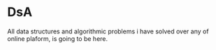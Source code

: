 # DsA
All data structures and algorithmic problems i have solved over any of online plaform, is going to be here.
